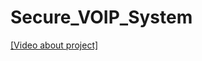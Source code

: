 Secure_VOIP_System
==================
[[Video about project]](https://www.youtube.com/watch?v=XTbUvaZfuv4)
